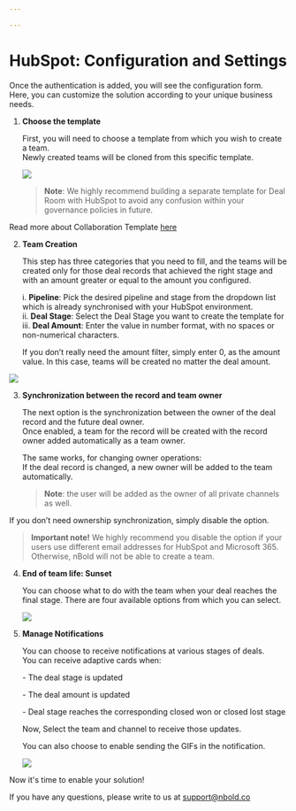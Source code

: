 ```yaml
---

---
```

# HubSpot: Configuration and Settings

Once the authentication is added, you will see the configuration form.  
Here, you can customize the solution according to your unique business needs.

1. **Choose the template**

   First, you will need to choose a template from which you wish to create a team.  
   Newly created teams will be cloned from this specific template.

   ![](https://user-images.githubusercontent.com/112711544/199476804-1e1f31b4-9c84-4046-aa79-d59dc45c1bc6.png)

   > **Note**: We highly recommend building a separate template for Deal Room with HubSpot to avoid any confusion within your governance policies in future.

Read more about Collaboration Template [here](https://docs.nbold.co/collaboration-templates/create-a-new-collaboration-template.html#_1-create-a-team-that-will-be-the-original-team-for-the-template)

2. **Team Creation**

     
   This step has three categories that you need to fill, and the teams will be created only for those deal records that achieved the right stage and with an amount greater or equal to the amount you configured.

   i. **Pipeline**: Pick the desired pipeline and stage from the dropdown list which is already synchronised with your HubSpot environment.  
   ii. **Deal Stage**: Select the Deal Stage you want to create the template for  
   iii. **Deal Amount**: Enter the value in number format, with no spaces or non-numerical characters.  
     
   If you don’t really need the amount filter, simply enter 0, as the amount value. In this case, teams will be created no matter the deal amount.

![](https://user-images.githubusercontent.com/112711544/199488873-c0383d14-7b70-47bb-bd56-75aeb647080e.png)

3. **Synchronization between the record and team owner**

     
   The next option is the synchronization between the owner of the deal record and the future deal owner.  
   Once enabled, a team for the record will be created with the record owner added automatically as a team owner.

   The same works, for changing owner operations:  
   If the deal record is changed, a new owner will be added to the team automatically.

   > **Note**: the user will be added as the owner of all private channels as well.

  
If you don’t need ownership synchronization, simply disable the option.

> **Important note!** We highly recommend you disable the option if your users use different email addresses for HubSpot and Microsoft 365. Otherwise, nBold will not be able to create a team.

4. **End of team life: Sunset**

     
   You can choose what to do with the team when your deal reaches the final stage. There are four available options from which you can select.

   ![](/media/screenshot-2022-11-03-at-11-00-30.png)
5. **Manage Notifications**

   You can choose to receive notifications at various stages of deals.  
   You can receive adaptive cards when:

   \- The deal stage is updated

   \- The deal amount is updated

   \- Deal stage reaches the corresponding closed won or closed lost stage

     
   Now, Select the team and channel to receive those updates.

   You can also choose to enable sending the GIFs in the notification.

   ![](/media/screenshot-2022-11-03-at-15-09-57.png)

Now it's time to enable your solution!

If you have any questions, please write to us at support@nbold.co